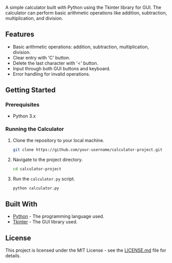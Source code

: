 
A simple calculator built with Python using the Tkinter library for GUI. The calculator can perform basic arithmetic operations like addition, subtraction, multiplication, and division.


## Features

- Basic arithmetic operations: addition, subtraction, multiplication, division.
- Clear entry with 'C' button.
- Delete the last character with '<' button.
- Input through both GUI buttons and keyboard.
- Error handling for invalid operations.

## Getting Started

### Prerequisites

- Python 3.x

### Running the Calculator

1. Clone the repository to your local machine.
   ```bash
   git clone https://github.com/your-username/calculator-project.git
   ```
2. Navigate to the project directory.
   ```bash
   cd calculator-project
   ```
3. Run the `calculator.py` script.
   ```bash
   python calculator.py
   ```

## Built With

- [Python](https://www.python.org/) - The programming language used.
- [Tkinter](https://docs.python.org/3/library/tkinter.html) - The GUI library used.

## License

This project is licensed under the MIT License - see the [LICENSE.md](LICENSE.md) file for details.


